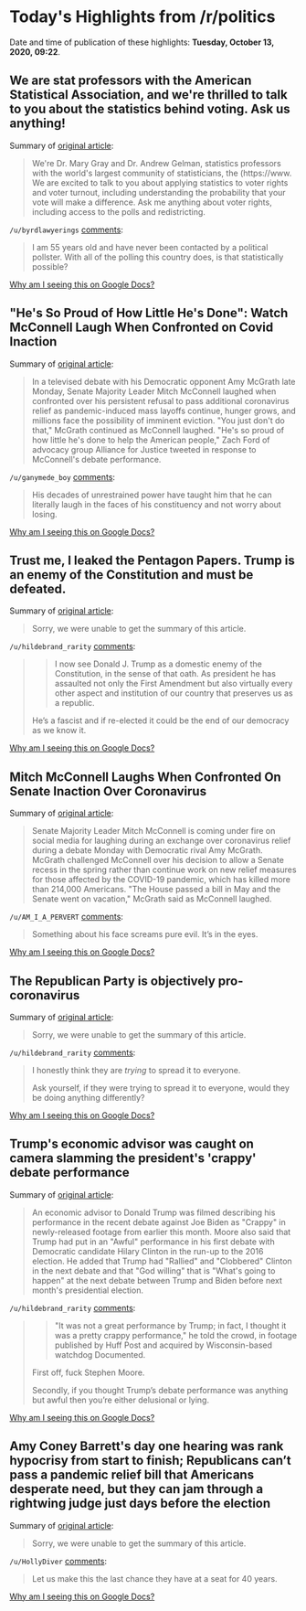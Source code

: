 # Today's Highlights from /r/politics

Date and time of publication of these highlights: **Tuesday, October 13, 2020, 09:22**.

## We are stat professors with the American Statistical Association, and we're thrilled to talk to you about the statistics behind voting. Ask us anything!

Summary of [original article](https://www.reddit.com/r/politics/comments/jae0m8/we_are_stat_professors_with_the_american/):

> We're Dr. Mary Gray and Dr. Andrew Gelman, statistics professors with the world's largest community of statisticians, the (https://www. We are excited to talk to you about applying statistics to voter rights and voter turnout, including understanding the probability that your vote will make a difference. Ask me anything about voter rights, including access to the polls and redistricting.

`/u/byrdlawyerings` [comments](https://www.reddit.com/r/politics/comments/jae0m8/we_are_stat_professors_with_the_american/):

> I am 55 years old and have never been contacted by a political pollster. With all of the polling this country does, is that statistically possible?

[Why am I seeing this on Google Docs?](https://docs.google.com/document/d/1Dc6We63vOXIZsc0op-Bt4abqkYjXzOigalQqFxmvvbM/edit?usp=sharing)

## "He's So Proud of How Little He's Done": Watch McConnell Laugh When Confronted on Covid Inaction

Summary of [original article](https://www.commondreams.org/news/2020/10/13/hes-so-proud-how-little-hes-done-watch-mcconnell-laugh-when-confronted-covid):

> In a televised debate with his Democratic opponent Amy McGrath late Monday, Senate Majority Leader Mitch McConnell laughed when confronted over his persistent refusal to pass additional coronavirus relief as pandemic-induced mass layoffs continue, hunger grows, and millions face the possibility of imminent eviction. "You just don't do that," McGrath continued as McConnell laughed. "He's so proud of how little he's done to help the American people," Zach Ford of advocacy group Alliance for Justice tweeted in response to McConnell's debate performance.

`/u/ganymede_boy` [comments](https://www.reddit.com/r/politics/comments/jablog/hes_so_proud_of_how_little_hes_done_watch/):

> His decades of unrestrained power have taught him that he can literally laugh in the faces of his constituency and not worry about losing.

[Why am I seeing this on Google Docs?](https://docs.google.com/document/d/1Dc6We63vOXIZsc0op-Bt4abqkYjXzOigalQqFxmvvbM/edit?usp=sharing)

## Trust me, I leaked the Pentagon Papers. Trump is an enemy of the Constitution and must be defeated.

Summary of [original article](https://www.metrotimes.com/news-hits/archives/2020/10/13/trust-me-i-leaked-the-pentagon-papers-trump-is-an-enemy-of-the-constitution-and-must-be-defeated):

> Sorry, we were unable to get the summary of this article.

`/u/hildebrand_rarity` [comments](https://www.reddit.com/r/politics/comments/jae0ka/trust_me_i_leaked_the_pentagon_papers_trump_is_an/):

> >	I now see Donald J. Trump as a domestic enemy of the Constitution, in the sense of that oath. As president he has assaulted not only the First Amendment but also virtually every other aspect and institution of our country that preserves us as a republic. 
> 
> He’s a fascist and if re-elected it could be the end of our democracy as we know it.

[Why am I seeing this on Google Docs?](https://docs.google.com/document/d/1Dc6We63vOXIZsc0op-Bt4abqkYjXzOigalQqFxmvvbM/edit?usp=sharing)

## Mitch McConnell Laughs When Confronted On Senate Inaction Over Coronavirus

Summary of [original article](https://www.huffpost.com/entry/mitch-mcconnell-coronavirus-laugh_n_5f850bffc5b62f97bac6e12d):

> Senate Majority Leader Mitch McConnell is coming under fire on social media for laughing during an exchange over coronavirus relief during a debate Monday with Democratic rival Amy McGrath. McGrath challenged McConnell over his decision to allow a Senate recess in the spring rather than continue work on new relief measures for those affected by the COVID-19 pandemic, which has killed more than 214,000 Americans. "The House passed a bill in May and the Senate went on vacation," McGrath said as McConnell laughed.

`/u/AM_I_A_PERVERT` [comments](https://www.reddit.com/r/politics/comments/jaah4t/mitch_mcconnell_laughs_when_confronted_on_senate/):

> Something about his face screams pure evil. It’s in the eyes.

[Why am I seeing this on Google Docs?](https://docs.google.com/document/d/1Dc6We63vOXIZsc0op-Bt4abqkYjXzOigalQqFxmvvbM/edit?usp=sharing)

## The Republican Party is objectively pro-coronavirus

Summary of [original article](https://theweek.com/articles/943192/republican-party-objectively-procoronavirus):

> Sorry, we were unable to get the summary of this article.

`/u/hildebrand_rarity` [comments](https://www.reddit.com/r/politics/comments/jaavny/the_republican_party_is_objectively_procoronavirus/):

> I honestly think they are *trying* to spread it to everyone. 
> 
> Ask yourself, if they were trying to spread it to everyone, would they be doing anything differently?

[Why am I seeing this on Google Docs?](https://docs.google.com/document/d/1Dc6We63vOXIZsc0op-Bt4abqkYjXzOigalQqFxmvvbM/edit?usp=sharing)

## Trump's economic advisor was caught on camera slamming the president's 'crappy' debate performance

Summary of [original article](https://www.businessinsider.com/donald-trump-debate-stephen-moore-filmed-crappy-performance-report-2020-10):

> An economic advisor to Donald Trump was filmed describing his performance in the recent debate against Joe Biden as "Crappy" in newly-released footage from earlier this month. Moore also said that Trump had put in an "Awful" performance in his first debate with Democratic candidate Hilary Clinton in the run-up to the 2016 election. He added that Trump had "Rallied" and "Clobbered" Clinton in the next debate and that "God willing" that is "What's going to happen" at the next debate between Trump and Biden before next month's presidential election.

`/u/hildebrand_rarity` [comments](https://www.reddit.com/r/politics/comments/jabe3y/trumps_economic_advisor_was_caught_on_camera/):

> >	"It was not a great performance by Trump; in fact, I thought it was a pretty crappy performance," he told the crowd, in footage published by Huff Post and acquired by Wisconsin-based watchdog Documented.
> 
> First off, fuck Stephen Moore. 
> 
> Secondly, if you thought Trump’s debate performance was anything but awful then you’re either delusional or lying.

[Why am I seeing this on Google Docs?](https://docs.google.com/document/d/1Dc6We63vOXIZsc0op-Bt4abqkYjXzOigalQqFxmvvbM/edit?usp=sharing)

## Amy Coney Barrett's day one hearing was rank hypocrisy from start to finish; Republicans can’t pass a pandemic relief bill that Americans desperate need, but they can jam through a rightwing judge just days before the election

Summary of [original article](https://www.theguardian.com/commentisfree/2020/oct/13/amy-coney-barrett-hearing-us-supreme-court):

> Sorry, we were unable to get the summary of this article.

`/u/HollyDiver` [comments](https://www.reddit.com/r/politics/comments/jab0nx/amy_coney_barretts_day_one_hearing_was_rank/):

> Let us make this the last chance they have at a seat for 40 years.

[Why am I seeing this on Google Docs?](https://docs.google.com/document/d/1Dc6We63vOXIZsc0op-Bt4abqkYjXzOigalQqFxmvvbM/edit?usp=sharing)

